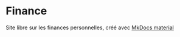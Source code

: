 # Finance

Site libre sur les finances personnelles, créé avec [MkDocs material](https://squidfunk.github.io/mkdocs-material/)